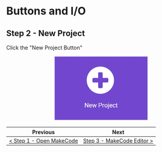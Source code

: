 # Buttons and I/O #

## Step 2 - New Project ##

Click the "New Project Button"

<p align="center">
    <img src="images/2-newproject.jpg" width="250px" >
</p>

| Previous | Next |
| -------- | ---- |
| [< Step 1 - Open MakeCode](README.md) | [Step 3 - MakeCode Editor >](3-makecode-editor.md) |